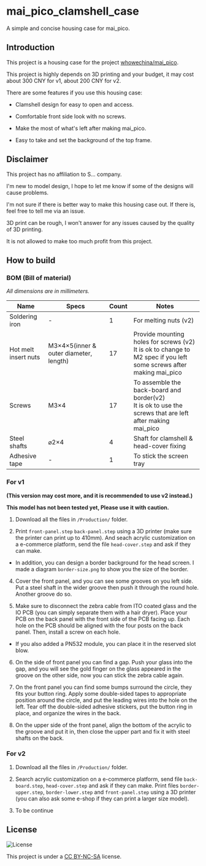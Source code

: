 # mai_pico_clamshell_case

A simple and concise housing case for mai_pico.

## Introduction

This project is a housing case for the project [whowechina/mai_pico](https://github.com/whowechina/mai_pico).

This project is highly depends on 3D printing and your budget, it may cost about 300 CNY for v1, about 200 CNY for v2.

There are some features if you use this housing case:

- Clamshell design for easy to open and access.

- Comfortable front side look with no screws.

- Make the most of what's left after making mai_pico.

- Easy to take and set the background of the top frame.

## Disclaimer

This project has no affiliation to S... company.

I'm new to model design, I hope to let me know if some of the designs will cause problems.

I'm not sure if there is better way to make this housing case out. If there is, feel free to tell me via an issue.

3D print can be rough, I won't answer for any issues caused by the quality of 3D printing.

It is not allowed to make too much profit from this project.

## How to build

### BOM (Bill of material)

*All dimensions are in millimeters.*

|Name|Specs|Count|Notes|
|----|-----|-----|-----|
|Soldering iron|-|1|For melting nuts (v2)|
|Hot melt insert nuts|M3×4×5(inner & outer diameter, length)|17|Provide mounting holes for screws (v2)<br>It is ok to change to M2 spec if you left some screws after making mai_pico|
|Screws|M3×4|17|To assemble the back-board and border(v2)<br>It is ok to use the screws that are left after making mai_pico|
|Steel shafts|⌀2×4|4|Shaft for clamshell & head-cover fixing|
|Adhesive tape|-|1|To stick the screen tray|

### For v1

**(This version may cost more, and it is recommended to use v2 instead.)**

**This model has not been tested yet, Please use it with caution.**

1. Download all the files in `/Production/` folder.

2. Print `front-panel.step` `back-panel.step` using a 3D printer (make sure the printer can print up to 410mm). And seach acrylic customization on a e-commerce platform, send the file `head-cover.step` and ask if they can make.
  - In addition, you can design a border background for the head screen. I made a diagram `border-size.png` to show you the size of the border.

4. Cover the front panel, and you can see some grooves on you left side. Put a steel shaft in the wider groove then push it through the round hole. Another groove do so.

5. Make sure to disconnect the zebra cable from ITO coated glass and the IO PCB (you can simply separate them with a hair dryer). Place your PCB on the back panel with the front side of the PCB facing up. Each hole on the PCB should be aligned with the four posts on the back panel. Then, install a screw on each hole.
  - If you also added a PN532 module, you can place it in the reserved slot blow.

6. On the side of front panel you can find a gap. Push your glass into the gap, and you will see the gold finger on the glass appeared in the groove on the other side, now you can stick the zebra cable again.

7. On the front panel you can find some bumps surround the circle, they fits your button ring. Apply some double-sided tapes to appropriate position around the circle, and put the leading wires into the hole on the left. Tear off the double-sided adhesive stickers, put the button ring in place, and organize the wires in the back.

8. On the upper side of the front panel, align the bottom of the acrylic to the groove and put it in, then close the upper part and fix it with steel shafts on the back.

### For v2

1. Download all the files in `/Production/` folder.

2. Search acrylic customization on a e-commerce platform, send file `back-board.step`, `head-cover.step` and ask if they can make. Print files `border-upper.step`, `border-lower.step` and `front-panel.step` using a 3D printer (you can also ask some e-shop if they can print a larger size model).

3. To be continue

## License

![[License](https://creativecommons.org/licenses/by-nc-sa/4.0/)](https://mirrors.creativecommons.org/presskit/buttons/88x31/png/by-nc-sa.png)

This project is under a [CC BY-NC-SA](https://creativecommons.org/licenses/by-nc-sa/4.0/) license.